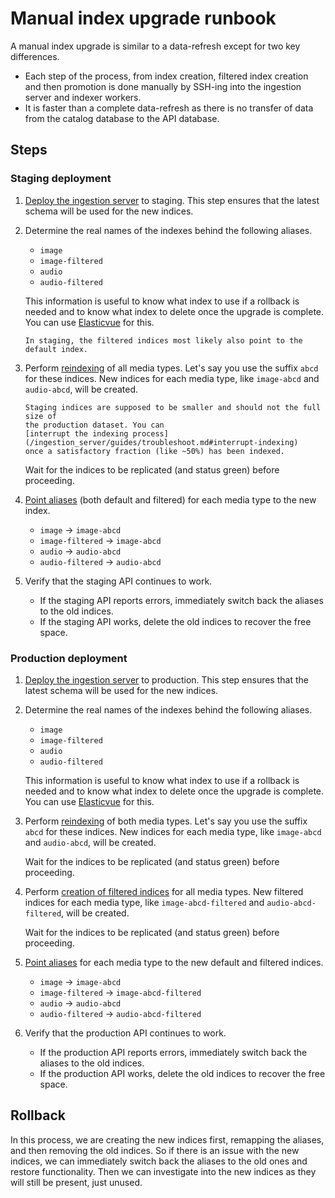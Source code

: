 # Manual index upgrade runbook

A manual index upgrade is similar to a data-refresh except for two key
differences.

- Each step of the process, from index creation, filtered index creation and
  then promotion is done manually by SSH-ing into the ingestion server and
  indexer workers.
- It is faster than a complete data-refresh as there is no transfer of data from
  the catalog database to the API database.

## Steps

### Staging deployment

1. [Deploy the ingestion server](/ingestion_server/guides/deploy.md) to staging.
   This step ensures that the latest schema will be used for the new indices.

2. Determine the real names of the indexes behind the following aliases.

   - `image`
   - `image-filtered`
   - `audio`
   - `audio-filtered`

   This information is useful to know what index to use if a rollback is needed
   and to know what index to delete once the upgrade is complete. You can use
   [Elasticvue](https://elasticvue.com) for this.

   ```{tip}
   In staging, the filtered indices most likely also point to the default index.
   ```

3. Perform [reindexing](/ingestion_server/reference/task_api.md#reindex) of all
   media types. Let's say you use the suffix `abcd` for these indices. New
   indices for each media type, like `image-abcd` and `audio-abcd`, will be
   created.

   ```{caution}
   Staging indices are supposed to be smaller and should not the full size of
   the production dataset. You can
   [interrupt the indexing process](/ingestion_server/guides/troubleshoot.md#interrupt-indexing)
   once a satisfactory fraction (like ~50%) has been indexed.
   ```

   Wait for the indices to be replicated (and status green) before proceeding.

4. [Point aliases](/ingestion_server/reference/task_api.md#point-alias) (both
   default and filtered) for each media type to the new index.

   - `image` &rarr; `image-abcd`
   - `image-filtered` &rarr; `image-abcd`
   - `audio` &rarr; `audio-abcd`
   - `audio-filtered` &rarr; `audio-abcd`

5. Verify that the staging API continues to work.

   - If the staging API reports errors, immediately switch back the aliases to
     the old indices.
   - If the staging API works, delete the old indices to recover the free space.

### Production deployment

1. [Deploy the ingestion server](/ingestion_server/guides/deploy.md) to
   production. This step ensures that the latest schema will be used for the new
   indices.

2. Determine the real names of the indexes behind the following aliases.

   - `image`
   - `image-filtered`
   - `audio`
   - `audio-filtered`

   This information is useful to know what index to use if a rollback is needed
   and to know what index to delete once the upgrade is complete. You can use
   [Elasticvue](https://elasticvue.com) for this.

3. Perform [reindexing](/ingestion_server/reference/task_api.md#reindex) of both
   media types. Let's say you use the suffix `abcd` for these indices. New
   indices for each media type, like `image-abcd` and `audio-abcd`, will be
   created.

   Wait for the indices to be replicated (and status green) before proceeding.

4. Perform
   [creation of filtered indices](/ingestion_server/reference/task_api.md#create-and-populate-filtered-index)
   for all media types. New filtered indices for each media type, like
   `image-abcd-filtered` and `audio-abcd-filtered`, will be created.

   Wait for the indices to be replicated (and status green) before proceeding.

5. [Point aliases](/ingestion_server/reference/task_api.md#point-alias) for each
   media type to the new default and filtered indices.

   - `image` &rarr; `image-abcd`
   - `image-filtered` &rarr; `image-abcd-filtered`
   - `audio` &rarr; `audio-abcd`
   - `audio-filtered` &rarr; `audio-abcd-filtered`

6. Verify that the production API continues to work.

   - If the production API reports errors, immediately switch back the aliases
     to the old indices.
   - If the production API works, delete the old indices to recover the free
     space.

## Rollback

In this process, we are creating the new indices first, remapping the aliases,
and then removing the old indices. So if there is an issue with the new indices,
we can immediately switch back the aliases to the old ones and restore
functionality. Then we can investigate into the new indices as they will still
be present, just unused.
